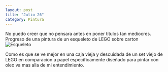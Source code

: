 ```yaml
---
layout: post
title: "Julio 26"
category: Pintura
---
```

No puedo creer que no pensara antes en poner titulos tan mediocres. Progreso de una pintura de un esqueleto de LEGO sobre carton
![Esqueleto](/images/up/skelego.jpeg)  

Como es que se ve mejor en una caja vieja y descuidada de un set viejo de LEGO en comparacion a papel especificamente diseñado para pintar con oleo va mas alla de mi entendimiento.